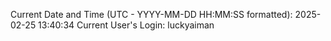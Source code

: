 Current Date and Time (UTC - YYYY-MM-DD HH:MM:SS formatted): 2025-02-25 13:40:34
Current User's Login: luckyaiman
